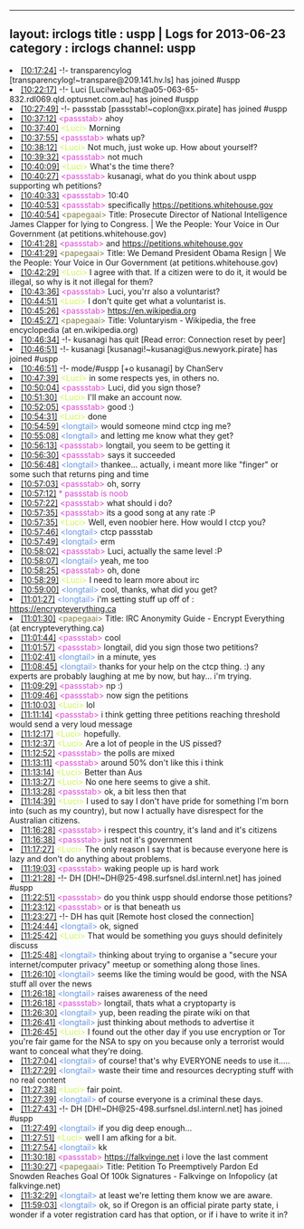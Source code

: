 
---
layout: irclogs
title : uspp | Logs for 2013-06-23
category : irclogs
channel: uspp
---
<li class="logitem"><a href="#10:17:24" name="10:17:24" class="time">[10:17:24]</a> -!- <span class="join">transparencylog</span> [transparencylog!~transpare@209.141.hv.ls] has joined #uspp </li>
<li class="logitem"><a href="#10:22:17" name="10:22:17" class="time">[10:22:17]</a> -!- <span class="join">Luci</span> [Luci!webchat@a05-063-65-832.rdl069.qld.optusnet.com.au] has joined #uspp </li>
<li class="logitem"><a href="#10:27:49" name="10:27:49" class="time">[10:27:49]</a> -!- <span class="join">passstab</span> [passstab!~coplon@xx.pirate] has joined #uspp </li>
<li class="logitem"><a href="#10:37:12" name="10:37:12" class="time">[10:37:12]</a> <span class="person" style="color:#dc45d1">&lt;passstab&gt;</span> ahoy </li>
<li class="logitem"><a href="#10:37:40" name="10:37:40" class="time">[10:37:40]</a> <span class="person" style="color:#ccf749">&lt;Luci&gt;</span> Morning </li>
<li class="logitem"><a href="#10:37:55" name="10:37:55" class="time">[10:37:55]</a> <span class="person" style="color:#dc45d1">&lt;passstab&gt;</span> whats up? </li>
<li class="logitem"><a href="#10:38:12" name="10:38:12" class="time">[10:38:12]</a> <span class="person" style="color:#ccf749">&lt;Luci&gt;</span> Not much, just woke up. How about yourself? </li>
<li class="logitem"><a href="#10:39:32" name="10:39:32" class="time">[10:39:32]</a> <span class="person" style="color:#dc45d1">&lt;passstab&gt;</span> not much </li>
<li class="logitem"><a href="#10:40:09" name="10:40:09" class="time">[10:40:09]</a> <span class="person" style="color:#ccf749">&lt;Luci&gt;</span> What's the time there? </li>
<li class="logitem"><a href="#10:40:27" name="10:40:27" class="time">[10:40:27]</a> <span class="person" style="color:#dc45d1">&lt;passstab&gt;</span> kusanagi, what do you think about uspp supporting wh petitions? </li>
<li class="logitem"><a href="#10:40:33" name="10:40:33" class="time">[10:40:33]</a> <span class="person" style="color:#dc45d1">&lt;passstab&gt;</span> 10:40 </li>
<li class="logitem"><a href="#10:40:53" name="10:40:53" class="time">[10:40:53]</a> <span class="person" style="color:#dc45d1">&lt;passstab&gt;</span> specifically <a href="https://petitions.whitehouse.gov/petition/prosecute-director-national-intelligence-james-clapper-lying-congress/HNfsgGlm" target="_blank">https://petitions.whitehouse.gov</a> </li>
<li class="logitem"><a href="#10:40:54" name="10:40:54" class="time">[10:40:54]</a> <span class="person" style="color:#817e41">&lt;papegaai&gt;</span> Title: Prosecute Director of National Intelligence James Clapper for lying to Congress. | We the People: Your Voice in Our Government (at petitions.whitehouse.gov) </li>
<li class="logitem"><a href="#10:41:28" name="10:41:28" class="time">[10:41:28]</a> <span class="person" style="color:#dc45d1">&lt;passstab&gt;</span> and <a href="https://petitions.whitehouse.gov/petition/we-demand-president-obama-resign/sTtJndXm" target="_blank">https://petitions.whitehouse.gov</a> </li>
<li class="logitem"><a href="#10:41:29" name="10:41:29" class="time">[10:41:29]</a> <span class="person" style="color:#817e41">&lt;papegaai&gt;</span> Title: We Demand President Obama Resign | We the People: Your Voice in Our Government (at petitions.whitehouse.gov) </li>
<li class="logitem"><a href="#10:42:29" name="10:42:29" class="time">[10:42:29]</a> <span class="person" style="color:#ccf749">&lt;Luci&gt;</span> I agree with that. If a citizen were to do it, it would be illegal, so why is it not illegal for them? </li>
<li class="logitem"><a href="#10:43:36" name="10:43:36" class="time">[10:43:36]</a> <span class="person" style="color:#dc45d1">&lt;passstab&gt;</span> Luci, you'rr also a voluntarist? </li>
<li class="logitem"><a href="#10:44:51" name="10:44:51" class="time">[10:44:51]</a> <span class="person" style="color:#ccf749">&lt;Luci&gt;</span> I don't quite get what a voluntarist is. </li>
<li class="logitem"><a href="#10:45:26" name="10:45:26" class="time">[10:45:26]</a> <span class="person" style="color:#dc45d1">&lt;passstab&gt;</span> <a href="https://en.wikipedia.org/wiki/Voluntaryism" target="_blank">https://en.wikipedia.org</a> </li>
<li class="logitem"><a href="#10:45:27" name="10:45:27" class="time">[10:45:27]</a> <span class="person" style="color:#817e41">&lt;papegaai&gt;</span> Title: Voluntaryism - Wikipedia, the free encyclopedia (at en.wikipedia.org) </li>
<li class="logitem"><a href="#10:46:34" name="10:46:34" class="time">[10:46:34]</a> -!- <span class="quit">kusanagi</span> has quit [Read error: Connection reset by peer] </li>
<li class="logitem"><a href="#10:46:51" name="10:46:51" class="time">[10:46:51]</a> -!- <span class="join">kusanagi</span> [kusanagi!~kusanagi@us.newyork.pirate] has joined #uspp </li>
<li class="logitem"><a href="#10:46:51" name="10:46:51" class="time">[10:46:51]</a> -!- mode/<span class="mode">#uspp</span> [+o kusanagi] by ChanServ </li>
<li class="logitem"><a href="#10:47:39" name="10:47:39" class="time">[10:47:39]</a> <span class="person" style="color:#ccf749">&lt;Luci&gt;</span> in some respects yes, in others no. </li>
<li class="logitem"><a href="#10:50:04" name="10:50:04" class="time">[10:50:04]</a> <span class="person" style="color:#dc45d1">&lt;passstab&gt;</span> Luci, did you sign those? </li>
<li class="logitem"><a href="#10:51:30" name="10:51:30" class="time">[10:51:30]</a> <span class="person" style="color:#ccf749">&lt;Luci&gt;</span> I'll make an account now.  </li>
<li class="logitem"><a href="#10:52:05" name="10:52:05" class="time">[10:52:05]</a> <span class="person" style="color:#dc45d1">&lt;passstab&gt;</span> good :) </li>
<li class="logitem"><a href="#10:54:31" name="10:54:31" class="time">[10:54:31]</a> <span class="person" style="color:#ccf749">&lt;Luci&gt;</span> done </li>
<li class="logitem"><a href="#10:54:59" name="10:54:59" class="time">[10:54:59]</a> <span class="person" style="color:#6494e1">&lt;longtail&gt;</span> would someone mind ctcp ing me? </li>
<li class="logitem"><a href="#10:55:08" name="10:55:08" class="time">[10:55:08]</a> <span class="person" style="color:#6494e1">&lt;longtail&gt;</span> and letting me know what they get? </li>
<li class="logitem"><a href="#10:56:13" name="10:56:13" class="time">[10:56:13]</a> <span class="person" style="color:#dc45d1">&lt;passstab&gt;</span> longtail, you seem to be getting it </li>
<li class="logitem"><a href="#10:56:30" name="10:56:30" class="time">[10:56:30]</a> <span class="person" style="color:#dc45d1">&lt;passstab&gt;</span> says it succeeded </li>
<li class="logitem"><a href="#10:56:48" name="10:56:48" class="time">[10:56:48]</a> <span class="person" style="color:#6494e1">&lt;longtail&gt;</span> thankee... actually, i meant more like "finger" or some such that returns ping and time </li>
<li class="logitem"><a href="#10:57:03" name="10:57:03" class="time">[10:57:03]</a> <span class="person" style="color:#dc45d1">&lt;passstab&gt;</span> oh, sorry </li>
<li class="logitem"><a href="#10:57:12" name="10:57:12" class="time">[10:57:12]</a> <span class="person" style="color:#dc45d1">* passstab is noob</span> </li>
<li class="logitem"><a href="#10:57:22" name="10:57:22" class="time">[10:57:22]</a> <span class="person" style="color:#dc45d1">&lt;passstab&gt;</span> what should i do? </li>
<li class="logitem"><a href="#10:57:35" name="10:57:35" class="time">[10:57:35]</a> <span class="person" style="color:#dc45d1">&lt;passstab&gt;</span> its a good song at any rate :P </li>
<li class="logitem"><a href="#10:57:35" name="10:57:35" class="time">[10:57:35]</a> <span class="person" style="color:#ccf749">&lt;Luci&gt;</span> Well, even noobier here. How would I ctcp you? </li>
<li class="logitem"><a href="#10:57:46" name="10:57:46" class="time">[10:57:46]</a> <span class="person" style="color:#6494e1">&lt;longtail&gt;</span> ctcp passstab </li>
<li class="logitem"><a href="#10:57:49" name="10:57:49" class="time">[10:57:49]</a> <span class="person" style="color:#6494e1">&lt;longtail&gt;</span> erm </li>
<li class="logitem"><a href="#10:58:02" name="10:58:02" class="time">[10:58:02]</a> <span class="person" style="color:#dc45d1">&lt;passstab&gt;</span> Luci, actually the same level :P </li>
<li class="logitem"><a href="#10:58:07" name="10:58:07" class="time">[10:58:07]</a> <span class="person" style="color:#6494e1">&lt;longtail&gt;</span> yeah, me too </li>
<li class="logitem"><a href="#10:58:25" name="10:58:25" class="time">[10:58:25]</a> <span class="person" style="color:#dc45d1">&lt;passstab&gt;</span> oh, done </li>
<li class="logitem"><a href="#10:58:29" name="10:58:29" class="time">[10:58:29]</a> <span class="person" style="color:#ccf749">&lt;Luci&gt;</span> I need to learn more about irc </li>
<li class="logitem"><a href="#10:59:00" name="10:59:00" class="time">[10:59:00]</a> <span class="person" style="color:#6494e1">&lt;longtail&gt;</span> cool, thanks, what did you get? </li>
<li class="logitem"><a href="#11:01:27" name="11:01:27" class="time">[11:01:27]</a> <span class="person" style="color:#6494e1">&lt;longtail&gt;</span> i'm setting stuff up off of :  <a href="https://encrypteverything.ca/index.php/IRC_Anonymity_Guide" target="_blank">https://encrypteverything.ca</a> </li>
<li class="logitem"><a href="#11:01:30" name="11:01:30" class="time">[11:01:30]</a> <span class="person" style="color:#817e41">&lt;papegaai&gt;</span> Title: IRC Anonymity Guide - Encrypt Everything (at encrypteverything.ca) </li>
<li class="logitem"><a href="#11:01:44" name="11:01:44" class="time">[11:01:44]</a> <span class="person" style="color:#dc45d1">&lt;passstab&gt;</span> cool </li>
<li class="logitem"><a href="#11:01:57" name="11:01:57" class="time">[11:01:57]</a> <span class="person" style="color:#dc45d1">&lt;passstab&gt;</span> longtail, did you sign those two petitions? </li>
<li class="logitem"><a href="#11:02:41" name="11:02:41" class="time">[11:02:41]</a> <span class="person" style="color:#6494e1">&lt;longtail&gt;</span> in a minute, yes </li>
<li class="logitem"><a href="#11:08:45" name="11:08:45" class="time">[11:08:45]</a> <span class="person" style="color:#6494e1">&lt;longtail&gt;</span> thanks for your help on the ctcp thing.  :)   any experts are probably laughing at me by now, but hay... i'm trying. </li>
<li class="logitem"><a href="#11:09:29" name="11:09:29" class="time">[11:09:29]</a> <span class="person" style="color:#dc45d1">&lt;passstab&gt;</span> np :) </li>
<li class="logitem"><a href="#11:09:46" name="11:09:46" class="time">[11:09:46]</a> <span class="person" style="color:#dc45d1">&lt;passstab&gt;</span> now sign the petitions </li>
<li class="logitem"><a href="#11:10:03" name="11:10:03" class="time">[11:10:03]</a> <span class="person" style="color:#ccf749">&lt;Luci&gt;</span> lol </li>
<li class="logitem"><a href="#11:11:14" name="11:11:14" class="time">[11:11:14]</a> <span class="person" style="color:#dc45d1">&lt;passstab&gt;</span> i think getting three petitions reaching threshold would send a very loud message </li>
<li class="logitem"><a href="#11:12:17" name="11:12:17" class="time">[11:12:17]</a> <span class="person" style="color:#ccf749">&lt;Luci&gt;</span> hopefully. </li>
<li class="logitem"><a href="#11:12:37" name="11:12:37" class="time">[11:12:37]</a> <span class="person" style="color:#ccf749">&lt;Luci&gt;</span> Are a lot of people in the US pissed? </li>
<li class="logitem"><a href="#11:12:52" name="11:12:52" class="time">[11:12:52]</a> <span class="person" style="color:#dc45d1">&lt;passstab&gt;</span> the polls are mixed </li>
<li class="logitem"><a href="#11:13:11" name="11:13:11" class="time">[11:13:11]</a> <span class="person" style="color:#dc45d1">&lt;passstab&gt;</span> around 50% don't like this i think </li>
<li class="logitem"><a href="#11:13:14" name="11:13:14" class="time">[11:13:14]</a> <span class="person" style="color:#ccf749">&lt;Luci&gt;</span> Better than Aus </li>
<li class="logitem"><a href="#11:13:27" name="11:13:27" class="time">[11:13:27]</a> <span class="person" style="color:#ccf749">&lt;Luci&gt;</span> No one here seems to give a shit. </li>
<li class="logitem"><a href="#11:13:28" name="11:13:28" class="time">[11:13:28]</a> <span class="person" style="color:#dc45d1">&lt;passstab&gt;</span> ok, a bit less then that </li>
<li class="logitem"><a href="#11:14:39" name="11:14:39" class="time">[11:14:39]</a> <span class="person" style="color:#ccf749">&lt;Luci&gt;</span> I used to say I don't have pride for something I'm born into (such as my country), but now I actually have disrespect for the Australian citizens. </li>
<li class="logitem"><a href="#11:16:28" name="11:16:28" class="time">[11:16:28]</a> <span class="person" style="color:#dc45d1">&lt;passstab&gt;</span> i respect this country, it's land and it's citizens </li>
<li class="logitem"><a href="#11:16:38" name="11:16:38" class="time">[11:16:38]</a> <span class="person" style="color:#dc45d1">&lt;passstab&gt;</span> just not it's government </li>
<li class="logitem"><a href="#11:17:27" name="11:17:27" class="time">[11:17:27]</a> <span class="person" style="color:#ccf749">&lt;Luci&gt;</span> The only reason I say that is because everyone here is lazy and don't do anything about problems. </li>
<li class="logitem"><a href="#11:19:03" name="11:19:03" class="time">[11:19:03]</a> <span class="person" style="color:#dc45d1">&lt;passstab&gt;</span> waking people up is hard work </li>
<li class="logitem"><a href="#11:21:28" name="11:21:28" class="time">[11:21:28]</a> -!- <span class="join">DH</span> [DH!~DH@25-498.surfsnel.dsl.internl.net] has joined #uspp </li>
<li class="logitem"><a href="#11:22:51" name="11:22:51" class="time">[11:22:51]</a> <span class="person" style="color:#dc45d1">&lt;passstab&gt;</span> do you think uspp should endorse those petitions? </li>
<li class="logitem"><a href="#11:23:12" name="11:23:12" class="time">[11:23:12]</a> <span class="person" style="color:#dc45d1">&lt;passstab&gt;</span> or is that beneath us </li>
<li class="logitem"><a href="#11:23:27" name="11:23:27" class="time">[11:23:27]</a> -!- <span class="quit">DH</span> has quit [Remote host closed the connection] </li>
<li class="logitem"><a href="#11:24:44" name="11:24:44" class="time">[11:24:44]</a> <span class="person" style="color:#6494e1">&lt;longtail&gt;</span> ok, signed </li>
<li class="logitem"><a href="#11:25:42" name="11:25:42" class="time">[11:25:42]</a> <span class="person" style="color:#ccf749">&lt;Luci&gt;</span> That would be something you guys should definitely discuss  </li>
<li class="logitem"><a href="#11:25:48" name="11:25:48" class="time">[11:25:48]</a> <span class="person" style="color:#6494e1">&lt;longtail&gt;</span> thinking about trying to organise a "secure your internet/computer privacy"  meetup or something along those lines. </li>
<li class="logitem"><a href="#11:26:10" name="11:26:10" class="time">[11:26:10]</a> <span class="person" style="color:#6494e1">&lt;longtail&gt;</span> seems like the timing would be good, with the NSA stuff all over the news </li>
<li class="logitem"><a href="#11:26:18" name="11:26:18" class="time">[11:26:18]</a> <span class="person" style="color:#6494e1">&lt;longtail&gt;</span> raises awareness of the need </li>
<li class="logitem"><a href="#11:26:18" name="11:26:18" class="time">[11:26:18]</a> <span class="person" style="color:#dc45d1">&lt;passstab&gt;</span> longtail, thats what a cryptoparty is </li>
<li class="logitem"><a href="#11:26:30" name="11:26:30" class="time">[11:26:30]</a> <span class="person" style="color:#6494e1">&lt;longtail&gt;</span> yup, been reading the pirate wiki on that </li>
<li class="logitem"><a href="#11:26:41" name="11:26:41" class="time">[11:26:41]</a> <span class="person" style="color:#6494e1">&lt;longtail&gt;</span> just thinking about methods to advertise it </li>
<li class="logitem"><a href="#11:26:45" name="11:26:45" class="time">[11:26:45]</a> <span class="person" style="color:#ccf749">&lt;Luci&gt;</span> I found out the other day if you use encryption or Tor you're fair game for the NSA to spy on you because only a terrorist would want to conceal what they're doing. </li>
<li class="logitem"><a href="#11:27:04" name="11:27:04" class="time">[11:27:04]</a> <span class="person" style="color:#6494e1">&lt;longtail&gt;</span> of course!  that's why EVERYONE needs to use it..... </li>
<li class="logitem"><a href="#11:27:29" name="11:27:29" class="time">[11:27:29]</a> <span class="person" style="color:#6494e1">&lt;longtail&gt;</span> waste their time and resources decrypting stuff with no real content </li>
<li class="logitem"><a href="#11:27:38" name="11:27:38" class="time">[11:27:38]</a> <span class="person" style="color:#ccf749">&lt;Luci&gt;</span> fair point. </li>
<li class="logitem"><a href="#11:27:39" name="11:27:39" class="time">[11:27:39]</a> <span class="person" style="color:#6494e1">&lt;longtail&gt;</span> of course everyone is a criminal these days. </li>
<li class="logitem"><a href="#11:27:43" name="11:27:43" class="time">[11:27:43]</a> -!- <span class="join">DH</span> [DH!~DH@25-498.surfsnel.dsl.internl.net] has joined #uspp </li>
<li class="logitem"><a href="#11:27:49" name="11:27:49" class="time">[11:27:49]</a> <span class="person" style="color:#6494e1">&lt;longtail&gt;</span> if you dig deep enough... </li>
<li class="logitem"><a href="#11:27:51" name="11:27:51" class="time">[11:27:51]</a> <span class="person" style="color:#ccf749">&lt;Luci&gt;</span> well I am afking for a bit. </li>
<li class="logitem"><a href="#11:27:54" name="11:27:54" class="time">[11:27:54]</a> <span class="person" style="color:#6494e1">&lt;longtail&gt;</span> kk </li>
<li class="logitem"><a href="#11:30:18" name="11:30:18" class="time">[11:30:18]</a> <span class="person" style="color:#dc45d1">&lt;passstab&gt;</span> <a href="https://falkvinge.net/2013/06/22/petition-to-preemptively-pardon-ed-snowden-reaches-goal-of-100k-signatures/" target="_blank">https://falkvinge.net</a> i love the last comment </li>
<li class="logitem"><a href="#11:30:27" name="11:30:27" class="time">[11:30:27]</a> <span class="person" style="color:#817e41">&lt;papegaai&gt;</span> Title: Petition To Preemptively Pardon Ed Snowden Reaches Goal Of 100k Signatures - Falkvinge on Infopolicy (at falkvinge.net) </li>
<li class="logitem"><a href="#11:32:29" name="11:32:29" class="time">[11:32:29]</a> <span class="person" style="color:#6494e1">&lt;longtail&gt;</span> at least we're letting them know we are aware. </li>
<li class="logitem"><a href="#11:59:03" name="11:59:03" class="time">[11:59:03]</a> <span class="person" style="color:#6494e1">&lt;longtail&gt;</span> ok, so if Oregon is an official pirate party state, i wonder if a voter registration card has that option, or if i have to write it in? </li>


